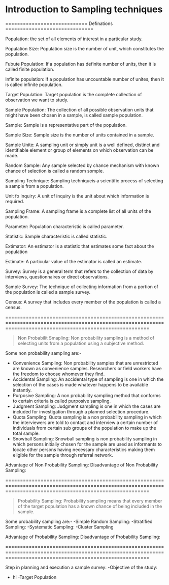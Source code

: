 # Introduction to Sampling techniques

============================ Definations ==============================

Population: the set of all elements of interest in a particular study.

Population Size: Population size is the number of unit, which constitutes the population.

Fubute Population: If a population has definite number of units, then it is called finite population.

Infinite population: If a population has uncountable number of unites, then it is called infinite population.

Target Population: Target population is the complete collection of observation we want to study.

Sample Population: The collection of all possible observation units that might have been chosen in a sample, is called sample population.

Sample: Sample is a representative part of the population.

Sample Size: Sample size is the number of units contained in a sample.

Sample Unite: A sampling unit or simply unit is a well defined, distinct and identifiable element or group of elements on which observation can be made.

Random Sample: Any sample selected by chance mechanism with known chance of selection is called a random somple.

Sampling Technique: Sampling techniqueis a scientific process of selecting a sample from a population.

Unit fo Inquiry: A unit of inquiry is the unit about which information is required.

Sampling Frame: A sampling frame is a complete list of all units of the population.

Parameter: Population characteristic is called parameter.

Statistic: Sample characteristic is called statistic.

Extimator: An estimator is a statistic that estimates some fact about the population 

Estimate: A particular value of the estimator is called an estimate.

Survey: Survey is a general term that refers to the collection of data by interviews, questionnaires or direct observations.

Sample Survey: The technique of collecting information from a portion of the population is called a sample survey.

Census: A survey that includes every member of the population is called a census.

=============================================================================================================================================================

> Non Probabilit Smapling:
Non probability sampling is a method of selecting units from a population using a subjective method.

Some non probability sampling are:-
- Convenience Sampling: Non probability samples that are unrestricted are known as convenience samples. Researchers or field workers have the freedom to choose whomever they find.
- Accidental Sampling: An accidental type of sampling is one in which the selection of the cases is made whatever happens to be available instantly.
- Purposive Sampling: A non probability sampling method that conforms to certain criteria is called purposive sampling. 
- Judgment Sampling: Judgment sampling is one in which the cases are included for investigation through a planned selection procedure.
- Quota Sampling: Quota sampling is a non probability sampling in which the interviewers are told to contact and interview a certain number of individuals from certain sub groups of the population to make up the total sample.
- Snowball Sampling: Snowball sampling is non probability sampling in which persons initially chosen for the sample are used as informants to locate other persons having necessary characteristics making them eligible for the sample through referral network.

Advantage of Non Probability Sampling:
Disadvantage of Non Probability Sampling:

=============================================================================================================================================================

> Probability Sampling: 
Probability sampling means that every member of the target population has a known chance of being included in the sample.

Some probability sampling are:-
-Simple Random Sampling:
-Stratified Sampling:
-Systematic Sampling:
-Cluster Sampling

Advantage of Probability Sampling:
Disadvantage of Probability Sampling:

=============================================================================================================================================================

Step in planning and execution a sample survey: 
-Objective of the study:
 - hi
-Target Population



















































